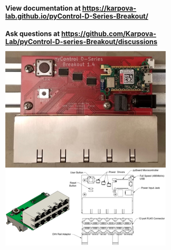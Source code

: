 ## View documentation at  https://karpova-lab.github.io/pyControl-D-Series-Breakout/
## Ask questions at https://github.com/Karpova-Lab/pyControl-D-series-Breakout/discussions

![](./hugo/content/overview/board_top.jpg)
![](./hugo/content/overview/diagram.png)